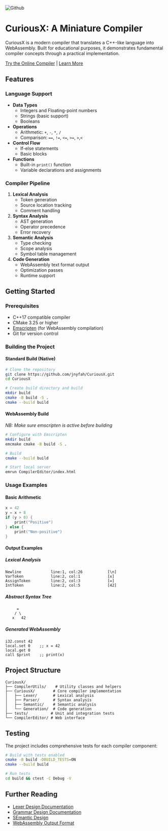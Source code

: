 ![Github](https://github.com/jnyfah/CuriousX/actions/workflows/cmake.yml/badge.svg)


# CuriousX: A Miniature Compiler
CuriousX is a modern compiler that translates a C++-like language into WebAssembly. Built for educational purposes, it demonstrates fundamental compiler concepts through a practical implementation.

[Try the Online Compiler](https://jnyfah.github.io/CuriousX/) | [Learn More](https://jenniferchukwu.com/posts/curiousx)

## Features

### Language Support
- **Data Types**
  - Integers and Floating-point numbers
  - Strings (basic support)
  - Booleans
- **Operations**
  - Arithmetic: `+`, `-`, `*`, `/`
  - Comparison: `==`, `!=`, `<=`, `>=`, `>`,`<`
- **Control Flow**
  - If-else statements
  - Basic blocks
- **Functions**
  - Built-in `print()` function
  - Variable declarations and assignments

### Compiler Pipeline
1. **Lexical Analysis**
   - Token generation
   - Source location tracking
   - Comment handling
2. **Syntax Analysis**
   - AST generation
   - Operator precedence
   - Error recovery
3. **Semantic Analysis**
   - Type checking
   - Scope analysis
   - Symbol table management
4. **Code Generation**
   - WebAssembly text format output
   - Optimization passes
   - Runtime support

## Getting Started

### Prerequisites
- C++17 compatible compiler
- CMake 3.25 or higher
- [Emscripten](https://emscripten.org/docs/getting_started/downloads.html) (for WebAssembly compilation)
- Git for version control

### Building the Project

#### Standard Build (Native)
```bash
# Clone the repository
git clone https://github.com/jnyfah/CuriousX.git
cd CuriousX

# Create build directory and build
mkdir build
cmake -B build -S .
cmake --build build
```

#### WebAssembly Build
*NB: Make sure emscripten is active before building* 
```bash
# Configure with Emscripten
mkdir build
emcmake cmake -B build -S .

# Build
cmake --build build

# Start local server
emrun CompilerEditor/index.html
```

### Usage Examples

#### Basic Arithmetic
```cpp
x = 42
y = x + 8
if (y > 0) {
    print("Positive")
} else {
    print("Non-positive")
}
```

#### Output Examples

##### Lexical Analysis
```plaintext
Newline             line:1, col:26           [\n]
VarToken            line:2, col:1            [x]
AssignToken         line:2, col:3            [=]
IntToken            line:2, col:5            [42]
```

##### Abstract Syntax Tree
```plaintext
     =
    / \
   x   42
```

##### Generated WebAssembly
```wasm
i32.const 42
local.set 0    ;; x = 42
local.get 0
call $print    ;; print(x)
```
## Project Structure
```
CuriousX/
├── CompilerUtils/    # Utility classes and helpers
├── CuriousX/        # Core compiler implementation
│   ├── Lexer/       # Lexical analysis
│   ├── Parser/      # Syntax analysis
│   ├── Semantic/    # Semantic analysis
│   └── Generation/  # Code generation
├── tests/          # Unit and integration tests
└── CompilerEditor/ # Web interface
```

## Testing
The project includes comprehensive tests for each compiler component:
```bash
# Build with tests enabled
cmake -B build -DBUILD_TESTS=ON
cmake --build build

# Run tests
cd build && ctest -C Debug -V
```

## Further Reading
- [Lexer Design Documentation](CuriousX\Lexer\Readme.md)
- [Grammar Design Documentation](CuriousX\Parser\README.md)
- [SEmantic Design](CuriousX\Semantic\Readme.md)
- [WebAssembly Output Format](CuriousX\Generation\README.md)